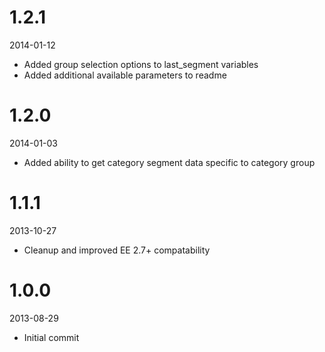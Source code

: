 # 1.2.1

2014-01-12

- Added group selection options to last_segment variables
- Added additional available parameters to readme

# 1.2.0

2014-01-03

- Added ability to get category segment data specific to category group

# 1.1.1

2013-10-27

- Cleanup and improved EE 2.7+ compatability

# 1.0.0

2013-08-29

- Initial commit